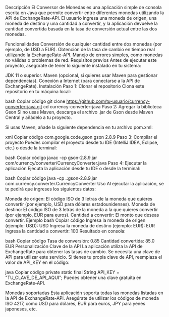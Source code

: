 Descripción
El Conversor de Monedas es una aplicación simple de consola escrita en Java que permite convertir entre diferentes monedas utilizando la API de ExchangeRate-API. El usuario ingresa una moneda de origen, una moneda de destino y una cantidad a convertir, y la aplicación devuelve la cantidad convertida basada en la tasa de conversión actual entre las dos monedas.

Funcionalidades
Conversión de cualquier cantidad entre dos monedas (por ejemplo, de USD a EUR).
Obtención de la tasa de cambio en tiempo real utilizando la ExchangeRate-API.
Manejo de errores simples, como monedas no válidas o problemas de red.
Requisitos previos
Antes de ejecutar este proyecto, asegúrate de tener lo siguiente instalado en tu sistema:

JDK 11 o superior.
Maven (opcional, si quieres usar Maven para gestionar dependencias).
Conexión a Internet (para conectarse a la API de ExchangeRate).
Instalación
Paso 1: Clonar el repositorio
Clona este repositorio en tu máquina local:

bash
Copiar código
git clone https://github.com/tu-usuario/currency-converter-java.git
cd currency-converter-java
Paso 2: Agregar la biblioteca Gson
Si no usas Maven, descarga el archivo .jar de Gson desde Maven Central y añádelo a tu proyecto.

Si usas Maven, añade la siguiente dependencia en tu archivo pom.xml:

xml
Copiar código
<dependency>
    <groupId>com.google.code.gson</groupId>
    <artifactId>gson</artifactId>
    <version>2.8.9</version> <!-- Asegúrate de usar la última versión disponible -->
</dependency>
Paso 3: Compilar el proyecto
Puedes compilar el proyecto desde tu IDE (IntelliJ IDEA, Eclipse, etc.) o desde la terminal:

bash
Copiar código
javac -cp gson-2.8.9.jar com/currency/converter/CurrencyConverter.java
Paso 4: Ejecutar la aplicación
Ejecuta la aplicación desde tu IDE o desde la terminal:

bash
Copiar código
java -cp .:gson-2.8.9.jar com.currency.converter.CurrencyConverter
Uso
Al ejecutar la aplicación, se te pedirá que ingreses los siguientes datos:

Moneda de origen: El código ISO de 3 letras de la moneda que quieres convertir (por ejemplo, USD para dólares estadounidenses).
Moneda de destino: El código ISO de 3 letras de la moneda a la que quieres convertir (por ejemplo, EUR para euros).
Cantidad a convertir: El monto que deseas convertir.
Ejemplo
bash
Copiar código
Ingresa la moneda de origen (ejemplo: USD): USD
Ingresa la moneda de destino (ejemplo: EUR): EUR
Ingresa la cantidad a convertir: 100
Resultado en consola:

bash
Copiar código
Tasa de conversión: 0.85
Cantidad convertida: 85.0 EUR
Personalización
Clave de la API
La aplicación utiliza la API de ExchangeRate para obtener las tasas de cambio. Se necesita una clave de API para utilizar este servicio. Si tienes tu propia clave de API, reemplaza el valor de API_KEY en el código:

java
Copiar código
private static final String API_KEY = "TU_CLAVE_DE_API_AQUI";
Puedes obtener una clave gratuita en ExchangeRate-API.

Monedas soportadas
Esta aplicación soporta todas las monedas listadas en la API de ExchangeRate-API. Asegúrate de utilizar los códigos de moneda ISO 4217, como USD para dólares, EUR para euros, JPY para yenes japoneses, etc.
 
